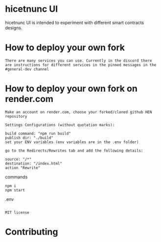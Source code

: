 # hicetnunc UI

hicetnunc UI is intended to experiment with different smart contracts designs.

# How to deploy your own fork
```
There are many services you can use. Currently in the discord there are instructions for different services in the pinned messages in the #general-dev channel
```

# How to deploy your own fork on render.com
```
Make an account on render.com, choose your forked/cloned github HEN repository

Settings Configurations (without quotation marks):

build command: "npm run build"
publish dir: "./build"
set your ENV variables (env variables are in the .env folder)

go to the Redirects/Rewrites tab and add the following details:

source: "/*" 
destination: "/index.html"
action "Rewrite"

```

commands

```
npm i
npm start
```

.env

```

```

`MIT license`

# Contributing

